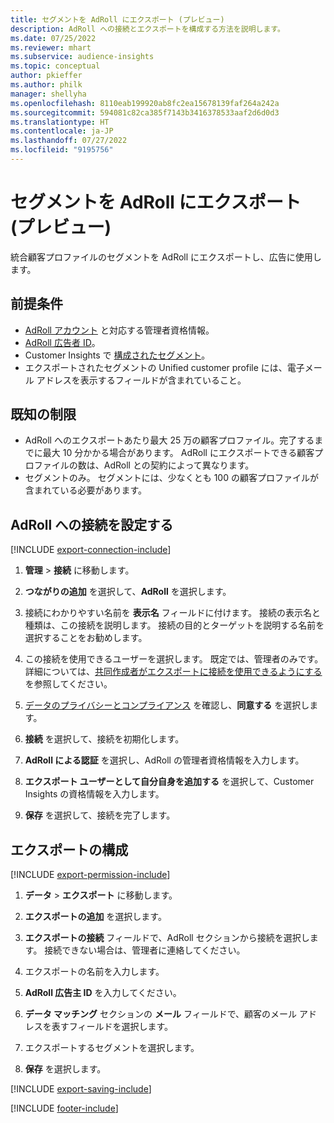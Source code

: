 ```yaml
---
title: セグメントを AdRoll にエクスポート (プレビュー)
description: AdRoll への接続とエクスポートを構成する方法を説明します。
ms.date: 07/25/2022
ms.reviewer: mhart
ms.subservice: audience-insights
ms.topic: conceptual
author: pkieffer
ms.author: philk
manager: shellyha
ms.openlocfilehash: 8110eab199920ab8fc2ea15678139faf264a242a
ms.sourcegitcommit: 594081c82ca385f7143b3416378533aaf2d6d0d3
ms.translationtype: HT
ms.contentlocale: ja-JP
ms.lasthandoff: 07/27/2022
ms.locfileid: "9195756"
---
```

# <a name="export-segments-to-adroll-preview"></a>セグメントを AdRoll にエクスポート (プレビュー)

統合顧客プロファイルのセグメントを AdRoll にエクスポートし、広告に使用します。

## <a name="prerequisites"></a>前提条件

- [AdRoll アカウント](https://www.adroll.com/) と対応する管理者資格情報。
- [AdRoll 広告者 ID](https://help.adroll.com/hc/articles/212011838-Advertiser-Profiles)。
- Customer Insights で [構成されたセグメント](segments.md)。
- エクスポートされたセグメントの Unified customer profile には、電子メール アドレスを表示するフィールドが含まれていること。

## <a name="known-limitations"></a>既知の制限

- AdRoll へのエクスポートあたり最大 25 万の顧客プロファイル。完了するまでに最大 10 分かかる場合があります。 AdRoll にエクスポートできる顧客プロファイルの数は、AdRoll との契約によって異なります。
- セグメントのみ。 セグメントには、少なくとも 100 の顧客プロファイルが含まれている必要があります。

## <a name="set-up-connection-to-adroll"></a>AdRoll への接続を設定する

[!INCLUDE [export-connection-include](includes/export-connection-admn.md)]

1. **管理** > **接続** に移動します。

1. **つながりの追加** を選択して、**AdRoll** を選択します。

1. 接続にわかりやすい名前を **表示名** フィールドに付けます。 接続の表示名と種類は、この接続を説明します。 接続の目的とターゲットを説明する名前を選択することをお勧めします。

1. この接続を使用できるユーザーを選択します。 既定では、管理者のみです。 詳細については、[共同作成者がエクスポートに接続を使用できるようにする](connections.md#allow-contributors-to-use-a-connection-for-exports) を参照してください。

1. [データのプライバシーとコンプライアンス](connections.md#data-privacy-and-compliance) を確認し、**同意する** を選択します。

1. **接続** を選択して、接続を初期化します。

1. **AdRoll による認証** を選択し、AdRoll の管理者資格情報を入力します。

1. **エクスポート ユーザーとして自分自身を追加する** を選択して、Customer Insights の資格情報を入力します。

1. **保存** を選択して、接続を完了します。

## <a name="configure-an-export"></a>エクスポートの構成

[!INCLUDE [export-permission-include](includes/export-permission.md)]

1. **データ** > **エクスポート** に移動します。

1. **エクスポートの追加** を選択します。

1. **エクスポートの接続** フィールドで、AdRoll セクションから接続を選択します。 接続できない場合は、管理者に連絡してください。

1. エクスポートの名前を入力します。

1. **AdRoll 広告主 ID** を入力してください。

1. **データ マッチング** セクションの **メール** フィールドで、顧客のメール アドレスを表すフィールドを選択します。

1. エクスポートするセグメントを選択します。

1. **保存** を選択します。

[!INCLUDE [export-saving-include](includes/export-saving.md)]

[!INCLUDE [footer-include](includes/footer-banner.md)]
